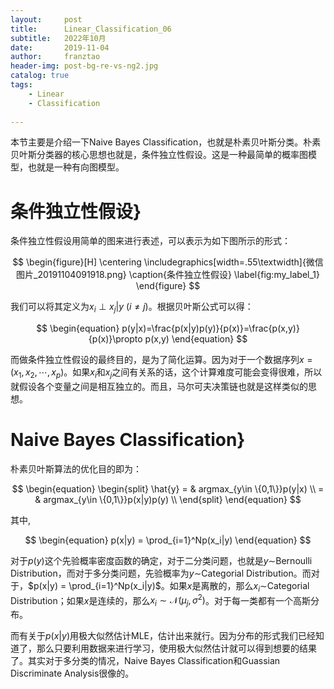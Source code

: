 ```yaml
---
layout:     post
title:      Linear_Classification_06
subtitle:   2022年10月
date:       2019-11-04
author:     franztao
header-img: post-bg-re-vs-ng2.jpg
catalog: true
tags:
    - Linear
    - Classification
    
---
```


    


本节主要是介绍一下Naive Bayes Classification，也就是朴素贝叶斯分类。朴素贝叶斯分类器的核心思想也就是，条件独立性假设。这是一种最简单的概率图模型，也就是一种有向图模型。

#  条件独立性假设}
条件独立性假设用简单的图来进行表述，可以表示为如下图所示的形式：

$$
\begin{figure}[H]
    \centering
    \includegraphics[width=.55\textwidth]{微信图片_20191104091918.png}
    \caption{条件独立性假设}
    \label{fig:my_label_1}
\end{figure}
$$

我们可以将其定义为$x_i\perp x_j|y\ (i \neq j)$。根据贝叶斯公式可以得：

$$
\begin{equation}
    p(y|x)=\frac{p(x|y)p(y)}{p(x)}=\frac{p(x,y)}{p(x)}\propto p(x,y)
\end{equation}
$$

而做条件独立性假设的最终目的，是为了简化运算。因为对于一个数据序列$x=(x_1,x_2,\cdots,x_p)$。如果$x_i$和$x_j$之间有关系的话，这个计算难度可能会变得很难，所以就假设各个变量之间是相互独立的。而且，马尔可夫决策链也就是这样类似的思想。

#  Naive Bayes Classification}
朴素贝叶斯算法的优化目的即为：

$$
\begin{equation}
    \begin{split}
        \hat{y} = & argmax_{y\in \{0,1\}}p(y|x) \\
        = & argmax_{y\in \{0,1\}}p(x|y)p(y) \\
    \end{split}
\end{equation}
$$

其中,

$$
\begin{equation}
    p(x|y) = \prod_{i=1}^Np(x_i|y)
\end{equation}
$$

对于$p(y)$这个先验概率密度函数的确定，对于二分类问题，也就是$y\sim$Bernoulli Distribution，而对于多分类问题，先验概率为$y\sim$Categorial Distribution。而对于，$p(x|y) = \prod_{i=1}^Np(x_i|y)$。如果$x$是离散的，那么$x_i\sim$Categorial Distribution；如果$x$是连续的，那么$x_i\sim\mathcal{N}(\mu_j,\sigma^2)$。对于每一类都有一个高斯分布。

而有关于$p(x|y)$用极大似然估计MLE，估计出来就行。因为分布的形式我们已经知道了，那么只要利用数据来进行学习，使用极大似然估计就可以得到想要的结果了。其实对于多分类的情况，Naive Bayes Classification和Guassian Discriminate Analysis很像的。


